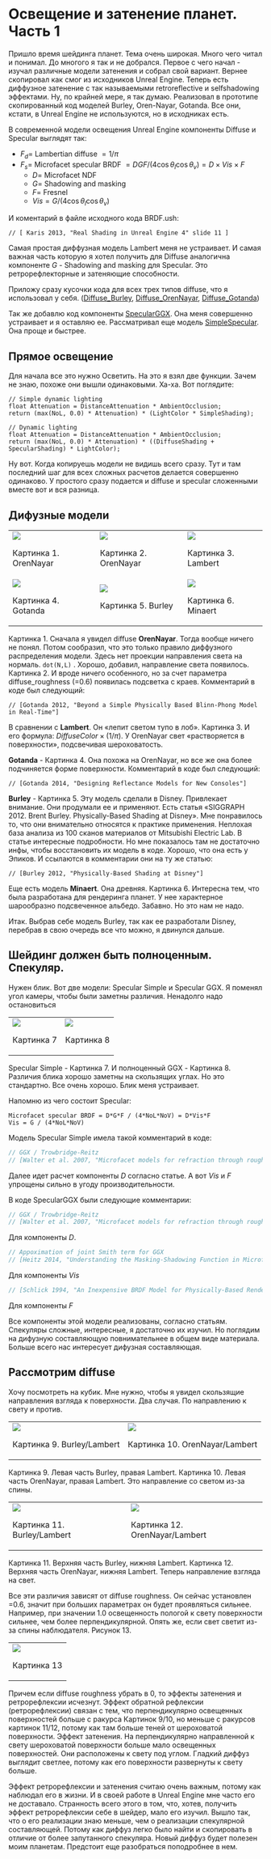 # Освещение и затенение планет. Часть 1

Пришло время шейдинга планет. Тема очень широкая. Много чего читал и понимал. До многого я так и не добрался. Первое с чего начал - изучал различные модели затенения и собрал свой вариант. Вернее скопировал как смог из исходников Unreal Engine. Теперь есть диффузное затенение с так называемыми retroreflective и selfshadowing эффектами. Ну, по крайней мере, я так думаю. Реализовал в прототипе скопированный код моделей Burley, Oren-Nayar, Gotanda. Все они, кстати, в Unreal Engine не используются, но в исходниках есть. 

В современной модели освещения Unreal Engine компоненты Diffuse и Specular выглядят так:

- $F_d=$ Lambertian diffuse $=1/\pi$
- $F_s=$ Microfacet specular BRDF $={DGF}/{(4\cos\theta_l\cos\theta_v)}=D\times{Vis}\times{F}$
    - $D=$ Microfacet NDF
    - $G=$ Shadowing and masking
    - $F=$ Fresnel
    - $Vis=G/{(4\cos\theta_l \cos\theta_v)}$

И коментарий в файле исходного кода BRDF.ush:

    // [ Karis 2013, "Real Shading in Unreal Engine 4" slide 11 ]

Самая простая диффузная модель Lambert меня не устраивает. И самая важная часть которую я хотел получить для Diffuse аналогична компоненте $G$ - Shadowing and masking для Specular. Это ретрорефлекторные и затеняющие способности. 

Приложу сразу кусочки кода для всех трех типов diffuse, что я использовал у себя.
([Diffuse_Burley](shading1/Diffuse_Burley.hlsl), [Diffuse_OrenNayar](shading1/Diffuse_OrenNayar.hlsl), [Diffuse_Gotanda](shading1/Diffuse_Gotanda.hlsl))

Так же добавлю код компоненты [SpecularGGX](shading1/SpecularGGX_CustomNode.hlsl). Она меня совершенно устраивает и я оставляю ее. Рассматривал еще модель [SimpleSpecular](shading1/SpecularSimple.hlsl). Она проще и быстрее.

## Прямое освещение

Для начала все это нужно Осветить. На это я взял две функции. Зачем не знаю, похоже они вышли одинаковыми. Ха-ха. Вот поглядите:

```hlsl
// Simple dynamic lighting
float Attenuation = DistanceAttenuation * AmbientOcclusion;
return (max(NoL, 0.0) * Attenuation) * (LightColor * SimpleShading);

// Dynamic lighting
float Attenuation = DistanceAttenuation * AmbientOcclusion;
return (max(NoL, 0.0) * Attenuation) * ((DiffuseShading + SpecularShading) * LightColor);    
```

Ну вот. Когда копируешь модели не видишь всего сразу. Тут и там последний шаг для всех сложных расчетов делается совершенно одинаково. У простого сразу подается и diffuse и specular сложенными вместе вот и вся разница. 

## Дифузные модели

<table> <tbody>
  <tr>
    <td><img src='shading1/1.jpg'><p>Картинка 1. OrenNayar</p></td>
    <td><img src='shading1/2.jpg'><p>Картинка 2. OrenNayar</p></td>
    <td><img src='shading1/3.jpg'><p>Картинка 3. Lambert</p></td>
  </tr>
  <tr>
    <td><img src='shading1/4.jpg'><p>Картинка 4. Gotanda</p></td>
    <td><img src='shading1/5.jpg'><p>Картинка 5. Burley</p></td>
    <td><img src='shading1/6.jpg'><p>Картинка 6. Minaert</p></td>
  </tr>
</tbody> </table>

Картинка 1. Сначала я увидел diffuse **OrenNayar**. Тогда вообще ничего не понял. Потом сообразил, что это только правило диффузного распределения модели. Здесь нет проекции направления света на нормаль. `dot(N,L)` . Хорошо, добавил, направление света появилось. Картинка 2. И вроде ничего особенного, но за счет параметра diffuse_roughness (=0.6) появилась подсветка с краев. Комментарий в коде был следующий: 

    // [Gotanda 2012, "Beyond a Simple Physically Based Blinn-Phong Model in Real-Time"]

В сравнении с **Lambert**. Он «лепит светом тупо в лоб». Картинка 3. И его формула: $DiffuseColor\times(1/\pi)$. У OrenNayar свет «растворяется в поверхности», подсвечивая шероховатость. 

**Gotanda** - Картинка 4. Она похожа на OrenNayar, но все же она более подчиняется форме поверхности. Комментарий в коде был следующий:  

    // [Gotanda 2014, "Designing Reflectance Models for New Consoles"]

**Burley** - Картинка 5. Эту модель сделали в Disney. Привлекает внимание. Они продумали ее и применяют. Есть статья «SIGGRAPH 2012. Brent Burley. Physically-Based Shading at Disney». Мне понравилось то, что они внимательно относятся к практике применения. Неплохая база анализа из 100 сканов материалов от Mitsubishi Electric Lab. В статье интересные подробности. Но мне показалось там не достаточно инфы, чтобы восстановить их модель в коде. Хорошо, что она есть у Эпиков. И ссылаются в комментарии они на ту же статью:

    // [Burley 2012, "Physically-Based Shading at Disney"]

Еще есть модель **Minaert**. Она древняя. Картинка 6. Интересна тем, что была разработана для рендеринга планет. У нее характерное шарообразно подсвеченное альбедо. Забавно. Но это нам не надо.

Итак. Выбрав себе модель Burley, так как ее разработали Disney, перебрав в свою очередь все что можно, я двинулся дальше. 

## Шейдинг должен быть полноценным. Спекуляр.

Нужен блик. Вот две модели: Specular Simple и Specular GGX. Я поменял угол камеры, чтобы были заметны различия. Ненадолго надо остановиться

<table> <tbody>
  <tr>
    <td><img src='shading1/7.jpg'><p>Картинка 7</p></td>
    <td><img src='shading1/8.jpg'><p>Картинка 8</p></td>
  </tr>
</tbody> </table>

Specular Simple - Картинка 7. И полноценный GGX - Картинка 8. Различия блика хорошо заметны на скользящих углах. Но это стандартно. Все очень хорошо. Блик меня устраивает. 

Напомню из чего состоит Specular: 

    Microfacet specular BRDF = D*G*F / (4*NoL*NoV) = D*Vis*F
    Vis = G / (4*NoL*NoV)

Модель Specular Simple имела такой комментарий в коде:

```c
// GGX / Trowbridge-Reitz
// [Walter et al. 2007, "Microfacet models for refraction through rough surfaces"]
```
Далее идет расчет компоненты $D$ согласно статье. А вот $Vis$ и $F$ упрощены сильно в угоду производительности.

В коде SpecularGGX были следующие комментарии:

```c
// GGX / Trowbridge-Reitz
// [Walter et al. 2007, "Microfacet models for refraction through rough surfaces"]
```
Для компоненты $D$.

```c
// Appoximation of joint Smith term for GGX
// [Heitz 2014, "Understanding the Masking-Shadowing Function in Microfacet-Based BRDFs"]
```

Для компоненты $Vis$

```c
// [Schlick 1994, "An Inexpensive BRDF Model for Physically-Based Rendering"]
```

Для компоненты $F$ 

Все компоненты этой модели реализованы, согласно статьям. Спекуляры сложные, интересные, я достаточно их изучил. Но поглядим на дифузную составляющую повнимательнее в общем виде материала. Больше всего нас интересует дифузная составляющая. 

## Рассмотрим diffuse

Хочу посмотреть на кубик. Мне нужно, чтобы я увидел скользящие направления взгляда к поверхности. Два случая. По направлению к свету и против. 

<table><tbody>
  <tr>
    <td><img src='shading1/9.jpg'><p>Картинка 9. Burley/Lambert</p></td>
    <td><img src='shading1/10.jpg'><p>Картинка 10. OrenNayar/Lambert</p></td>
  </tr>
</tbody></table>

Картинка 9. Левая часть Burley, правая Lambert. Картинка 10. Левая часть OrenNayar, правая Lambert. Это направление со светом из-за спины.

<table><tbody>
  <tr>
    <td><img src='shading1/11.jpg'><p>Картинка 11. Burley/Lambert</p></td>
    <td><img src='shading1/12.jpg'><p>Картинка 12. OrenNayar/Lambert</p></td>
  </tr>
</tbody></table>

Картинка 11. Верхняя часть Burley, нижняя Lambert. Картинка 12. Верхняя часть OrenNayar, нижняя Lambert. Теперь направление взгляда на свет.

Все эти различия зависят от diffuse roughness. Он сейчас установлен =0.6, значит при больших параметрах он будет проявляться сильнее. Например, при значении 1.0 освещенность пологой к свету поверхности сильнее, чем более перпендикулярной. Опять же, если свет светит из-за спины наблюдателя. Рисунок 13.
<table> <tbody> 
  <tr>
	<td><img src='shading1/13.jpg'><p>Картинка 13</p></td>
  </tr>
</tbody> </table>

Причем если diffuse roughness убрать в 0, то эффекты затенения и ретрорефлексии исчезнут. Эффект обратной рефлексии (ретрорефлексии) связан с тем, что перпендикулярно освещенных поверхностей больше с ракурса Картинок 9/10, но меньше с ракурсов картинок 11/12, потому как там больше теней от шероховатой поверхности. Эффект затенения. На перпендикулярно направленной к свету шероховатой поверхности больше мало освещенных поверхностей. Они расположены к свету под углом. Гладкий диффуз выглядит светлее, потому как его поверхности развернуты к свету больше.

Эффект ретрорефлексии и затенения считаю очень важным, потому как наблюдал его в жизни. И в своей работе в Unreal Engine мне часто его не доставало. Странность всего этого в том, что, хотев, получить эффект ретрорефлексии себе в шейдер, мало его изучил. Вышло так, что о его реализации знаю меньше, чем о реализации спекулярной составляющей. Потому как диффуз легко было найти и скопировать в отличие от более запутанного спекуляра. Новый диффуз будет полезен моим планетам. Предстоит еще разобраться поподробнее в нем. 

